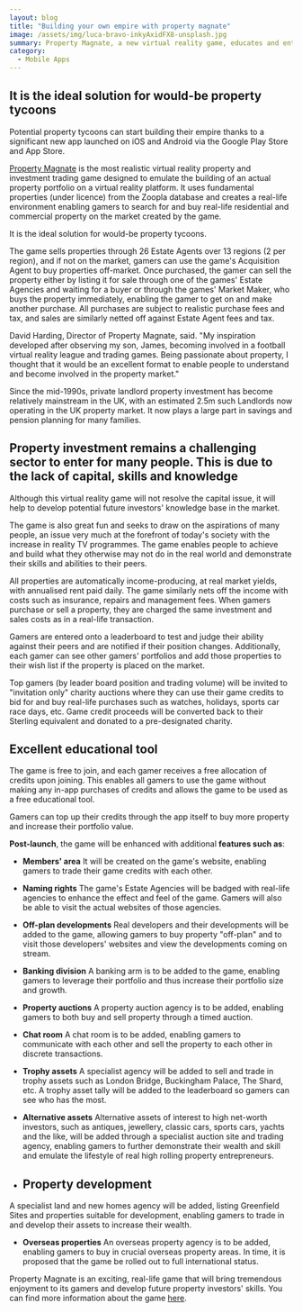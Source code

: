 ```yaml
---
layout: blog
title: "Building your own empire with property magnate"
image: /assets/img/luca-bravo-inkyAxidFX8-unsplash.jpg
summary: Property Magnate, a new virtual reality game, educates and entertains would-be property investors, using real-life property data for a realistic experience.
category:
  - Mobile Apps
---
```


## It is the ideal solution for would-be property tycoons
Potential property tycoons can start building their empire thanks to a significant new app launched on iOS and Android via the Google Play Store and App Store.

[Property Magnate](https://headchannel.co.uk/stories/real-estate-mobile-game/) is the most realistic virtual reality property and investment trading game designed to emulate the building of an actual property portfolio on a virtual reality platform. It uses fundamental properties (under licence) from the Zoopla database and creates a real-life environment enabling gamers to search for and buy real-life residential and commercial property on the market created by the game.

It is the ideal solution for would-be property tycoons.

The game sells properties through 26 Estate Agents over 13 regions (2 per region), and if not on the market, gamers can use the game's Acquisition Agent to buy properties off-market. Once purchased, the gamer can sell the property either by listing it for sale through one of the games' Estate Agencies and waiting for a buyer or through the games' Market Maker, who buys the property immediately, enabling the gamer to get on and make another purchase. All purchases are subject to realistic purchase fees and tax, and sales are similarly netted off against Estate Agent fees and tax.

David Harding, Director of Property Magnate, said. "My inspiration developed after observing my son, James, becoming involved in a football virtual reality league and trading games. Being passionate about property, I thought that it would be an excellent format to enable people to understand and become involved in the property market."

Since the mid-1990s, private landlord property investment has become relatively mainstream in the UK, with an estimated 2.5m such Landlords now operating in the UK property market. It now plays a large part in savings and pension planning for many families.

## Property investment remains a challenging sector to enter for many people. This is due to the lack of capital, skills and knowledge
Although this virtual reality game will not resolve the capital issue, it will help to develop potential future investors' knowledge base in the market.

The game is also great fun and seeks to draw on the aspirations of many people, an issue very much at the forefront of today's society with the increase in reality TV programmes. The game enables people to achieve and build what they otherwise may not do in the real world and demonstrate their skills and abilities to their peers.

All properties are automatically income-producing, at real market yields, with annualised rent paid daily. The game similarly nets off the income with costs such as insurance, repairs and management fees. When gamers purchase or sell a property, they are charged the same investment and sales costs as in a real-life transaction.

Gamers are entered onto a leaderboard to test and judge their ability against their peers and are notified if their position changes. Additionally, each gamer can see other gamers' portfolios and add those properties to their wish list if the property is placed on the market.

Top gamers (by leader board position and trading volume) will be invited to "invitation only" charity auctions where they can use their game credits to bid for and buy real-life purchases such as watches, holidays, sports car race days, etc. Game credit proceeds will be converted back to their Sterling equivalent and donated to a pre-designated charity.

## Excellent educational tool
The game is free to join, and each gamer receives a free allocation of credits upon joining. This enables all gamers to use the game without making any in-app purchases of credits and allows the game to be used as a free educational tool.

Gamers can top up their credits through the app itself to buy more property and increase their portfolio value.

**Post-launch**, the game will be enhanced with additional **features such as**:

- **Members' area**
It will be created on the game's website, enabling gamers to trade their game credits with each other.

- **Naming rights**
The game's Estate Agencies will be badged with real-life agencies to enhance the effect and feel of the game. Gamers will also be able to visit the actual websites of those agencies.

- **Off-plan developments**
Real developers and their developments will be added to the game, allowing gamers to buy property "off-plan" and to visit those developers' websites and view the developments coming on stream.

- **Banking division**
A banking arm is to be added to the game, enabling gamers to leverage their portfolio and thus increase their portfolio size and growth.

- **Property auctions**
A property auction agency is to be added, enabling gamers to both buy and sell property through a timed auction.

- **Chat room**
A chat room is to be added, enabling gamers to communicate with each other and sell the property to each other in discrete transactions.

- **Trophy assets**
A specialist agency will be added to sell and trade in trophy assets such as London Bridge, Buckingham Palace, The Shard, etc. A trophy asset tally will be added to the leaderboard so gamers can see who has the most.

- **Alternative assets**
Alternative assets of interest to high net-worth investors, such as antiques, jewellery, classic cars, sports cars, yachts and the like, will be added through a specialist auction site and trading agency, enabling gamers to further demonstrate their wealth and skill and emulate the lifestyle of real high rolling property entrepreneurs.

- ## Property development
A specialist land and new homes agency will be added, listing Greenfield Sites and properties suitable for development, enabling gamers to trade in and develop their assets to increase their wealth.

- **Overseas properties**
An overseas property agency is to be added, enabling gamers to buy in crucial overseas property areas. In time, it is proposed that the game be rolled out to full international status.

Property Magnate is an exciting, real-life game that will bring tremendous enjoyment to its gamers and develop future property investors' skills. You can find more information about the game [here](https://headchannel.co.uk/stories/real-estate-mobile-game/).
